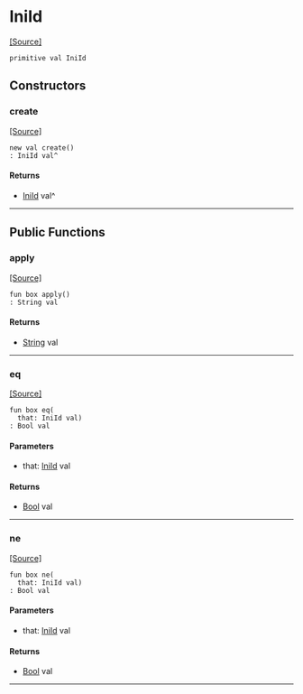 # IniId
<span class="source-link">[[Source]](src/mqtt-configurator/iniStrings.md#L-0-60)</span>
```pony
primitive val IniId
```

## Constructors

### create
<span class="source-link">[[Source]](src/mqtt-configurator/iniStrings.md#L-0-60)</span>


```pony
new val create()
: IniId val^
```

#### Returns

* [IniId](mqtt-configurator-IniId.md) val^

---

## Public Functions

### apply
<span class="source-link">[[Source]](src/mqtt-configurator/iniStrings.md#L-0-60)</span>


```pony
fun box apply()
: String val
```

#### Returns

* [String](builtin-String.md) val

---

### eq
<span class="source-link">[[Source]](src/mqtt-configurator/iniStrings.md#L-0-60)</span>


```pony
fun box eq(
  that: IniId val)
: Bool val
```
#### Parameters

*   that: [IniId](mqtt-configurator-IniId.md) val

#### Returns

* [Bool](builtin-Bool.md) val

---

### ne
<span class="source-link">[[Source]](src/mqtt-configurator/iniStrings.md#L-0-60)</span>


```pony
fun box ne(
  that: IniId val)
: Bool val
```
#### Parameters

*   that: [IniId](mqtt-configurator-IniId.md) val

#### Returns

* [Bool](builtin-Bool.md) val

---

